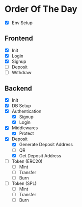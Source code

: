 # Order Of The Day

- [x] Env Setup

## Frontend

- [x] Init
- [x] Login
- [x] Signup
- [ ] Deposit
- [ ] Withdraw

## Backend

- [x] Init
- [x] DB Setup
- [x] Authentication
  - [x] Signup
  - [x] Login
- [x] Middlewares
  - [x] Protect
- [x] Deposit
  - [x] Generate Deposit Address
  - [ ] QR
  - [x] Get Deposit Address
- [ ] Token (ERC20)
  - [ ] Mint
  - [ ] Transfer
  - [ ] Burn
- [ ] Token (SPL)
  - [ ] Mint
  - [ ] Transfer
  - [ ] Burn
